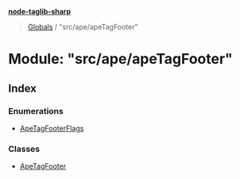 **[node-taglib-sharp](../README.md)**

> [Globals](../globals.md) / "src/ape/apeTagFooter"

# Module: "src/ape/apeTagFooter"

## Index

### Enumerations

* [ApeTagFooterFlags](../enums/_src_ape_apetagfooter_.apetagfooterflags.md)

### Classes

* [ApeTagFooter](../classes/_src_ape_apetagfooter_.apetagfooter.md)
